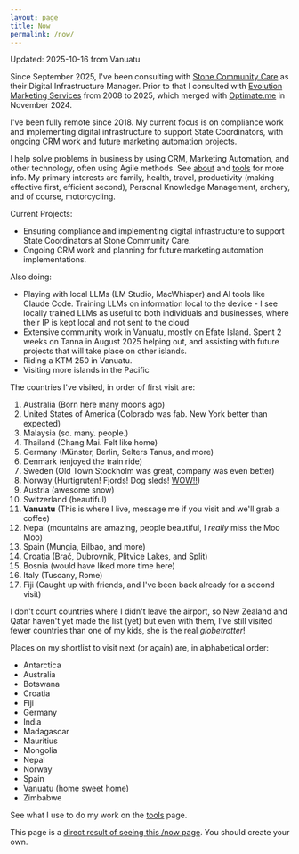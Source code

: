 ```yaml
---
layout: page
title: Now
permalink: /now/
---
```


Updated: 2025-10-16 from Vanuatu

Since September 2025, I've been consulting with [Stone Community Care](https://www.stonecca.org.au/) as their Digital Infrastructure Manager.
Prior to that I consulted with [Evolution Marketing Services](http://evolutionmarketing.com.au/) from 2008 to 2025, which merged with [Optimate.me](https://www.optimate.me/articles/optimate-me-and-evolution-marketing-have-merged?utm_source=ben.hamilton.id.au) in November 2024. 

I've been fully remote since 2018. My current focus is on compliance work and implementing digital infrastructure to support State Coordinators, with ongoing CRM work and future marketing automation projects.

I help solve problems in business by using CRM, Marketing Automation, and other technology, often using Agile methods. See [about](https://ben.hamilton.id.au/about) and [tools](http://ben.hamilton.id.au/tools) for more info. My primary interests are family, health, travel, productivity (making effective first, efficient second), Personal Knowledge Management, archery, and of course, motorcycling.

Current Projects:

- Ensuring compliance and implementing digital infrastructure to support State Coordinators at Stone Community Care.
- Ongoing CRM work and planning for future marketing automation implementations.

Also doing:

- Playing with local LLMs (LM Studio, MacWhisper) and AI tools like Claude Code. Training LLMs on information local to the device - I see locally trained LLMs as useful to both individuals and businesses, where their IP is kept local and not sent to the cloud
- Extensive community work in Vanuatu, mostly on Efate Island. Spent 2 weeks on Tanna in August 2025 helping out, and assisting with future projects that will take place on other islands.
- Riding a KTM 250 in Vanuatu.
- Visiting more islands in the Pacific

The countries I've visited, in order of first visit are:

1. Australia (Born here many moons ago)
2. United States of America (Colorado was fab. New York better than expected)
3. Malaysia (so. many. people.)
4. Thailand (Chang Mai. Felt like home)
5. Germany (Münster, Berlin, Selters Tanus, and more)
6. Denmark (enjoyed the train ride)
7. Sweden (Old Town Stockholm was great, company was even better)
8. Norway (Hurtigruten! Fjords! Dog sleds! [WOW!!](https://www.cruisin.me/cruise-ship-webcams/hurtigruten/ms-richard-with2/))
9. Austria (awesome snow)
10. Switzerland (beautiful)
11. **Vanuatu** (This is where I live, message me if you visit and we'll grab a coffee)
12. Nepal (mountains are amazing, people beautiful, I *really* miss the Moo Moo)
13. Spain (Mungia, Bilbao, and more)
14. Croatia (Brač, Dubrovnik, Plitvice Lakes, and Split)
15. Bosnia (would have liked more time here)
16. Italy (Tuscany, Rome)
17. Fiji (Caught up with friends, and I've been back already for a second visit)

I don't count countries where I didn't leave the airport, so New Zealand and Qatar haven't yet made the list (yet) but even with them, I've still visited fewer countries than one of my kids, she is the real *globetrotter*!

Places on my shortlist to visit next (or again) are, in alphabetical order:

- Antarctica
- Australia
- Botswana
- Croatia
- Fiji 
- Germany
- India
- Madagascar
- Mauritius
- Mongolia
- Nepal
- Norway
- Spain
- Vanuatu (home sweet home)
- Zimbabwe

See what I use to do my work on the [tools](/tools) page.

This page is a [direct result of seeing this /now page](https://sivers.org/now). You should create your own.
